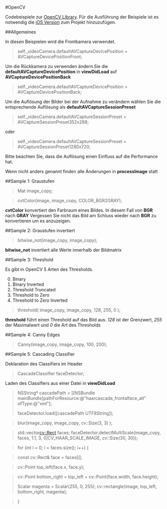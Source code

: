 #OpenCV

Codebeispiele zur [OpenCV Library](www.opencv.org). Für die Ausführung der Beispiele ist es notwendig die [iOS Version](http://opencv.org/downloads.html) zum Projekt hinzuzufügen.

##Allgemeines

In diesen Beispielen wird die Frontkamera verwendet.

>self._videoCamera.defaultAVCaptureDevicePosition = AVCaptureDevicePositionFront;

Um die Rückkamera zu verwenden ändern Sie die **defaultAVCaptureDevicePosition** in **viewDidLoad** auf **AVCaptureDevicePositionBack**

>self._videoCamera.defaultAVCaptureDevicePosition = AVCaptureDevicePositionBack;

Um die Auflösung der Bilder bei der Aufnahme zu verändern wählen Sie die entsprechende Auflösung als **defaultAVCaptureSessionPreset**

>self._videoCamera.defaultAVCaptureSessionPreset = AVCaptureSessionPreset352x288;

oder 

>self._videoCamera.defaultAVCaptureSessionPreset = AVCaptureSessionPreset1280x720;

Bitte beachten Sie, dass die Auflösung einen Einfluss auf die Performance hat.

Wenn nicht anders genannt finden alle Änderungen in **processImage** statt

##Sample 1: Graustufen

>Mat image\_copy;

>cvtColor(image, image\_copy, COLOR\_BGR2GRAY);

**cvtColor** konvertiert den Farbraum eines Bildes. In diesem Fall von **BGR** nach **GRAY**
Vergessen Sie nicht das Bild am Schluss wieder nach **BGR** zu konvertieren um es anzuzeigen.

##Sample 2: Graustufen invertiert

>bitwise\_not(image\_copy, image\_copy);

**bitwise_not** invertiert alle Werte innerhalb der Bildmatrix

##Sample 3: Threshold

Es gibt in OpenCV 5 Arten des Thresholds.

0. Binary
1. Binary Inverted
2. Threshold Truncated
3. Threshold to Zero
4. Threshold to Zero Inverted

>threshold( image\_copy, image\_copy, 128, 255, 0 );

**threshold** führt einen Threshold auf das Bild aus. _128_ ist der Grenzwert, _255_ der Maximalwert und _0_ die Art des Thresholds

##Sample 4: Canny Edges

>Canny(image\_copy, image\_copy, 100, 200);

##Sample 5: Cascading Classifier

Deklaration des Classifiers im Header
>CascadeClassifier faceDetector;

Laden des Classifiers aus einer Datei in **viewDidLoad**
>NSString* cascadePath = [[NSBundle mainBundle]pathForResource:@"haarcascade\_frontalface\_alt" ofType:@"xml"];
>
>faceDetector.load([cascadePath UTF8String]);

>

>blur(image\_copy, image\_copy, cv::Size(3, 3) );
    
>std::vector<cv::Rect> faces;
>faceDetector.detectMultiScale(image\_copy, faces, 1.1, 3, 0|CV_HAAR_SCALE_IMAGE, cv::Size(30, 30));
    
>for (int i = 0; i < faces.size(); i++)
>{

>const cv::Rect& face = faces[i];

>cv::Point top\_left(face.x, face.y);

>cv::Point bottom\_right = top_left + cv::Point(face.width, face.height);
>      
>Scalar magenta = Scalar(255, 0, 255);
>cv::rectangle(image, top\_left, bottom\_right, magenta);

>}

